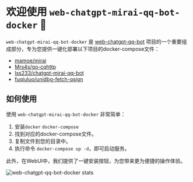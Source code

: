 # 欢迎使用 `web-chatgpt-mirai-qq-bot-docker` 🎉

`web-chatgpt-mirai-qq-bot-docker` 是 [web-chatgpt-qq-bot](https://github.com/zmh-program/web-chatgpt-qq-bot) 项目的一个重要组成部分，专为您提供一键化部署以下项目的docker-compose文件：

- [mamoe/mirai](https://github.com/mamoe/mirai)
- [Mrs4s/go-cqhttp](https://github.com/Mrs4s/go-cqhttp)
- [lss233/chatgpt-mirai-qq-bot](https://github.com/lss233/chatgpt-mirai-qq-bot)
- [fuqiuluo/unidbg-fetch-qsign](https://github.com/fuqiuluo/unidbg-fetch-qsign)

## 如何使用

使用 `web-chatgpt-mirai-qq-bot-docker` 非常简单：

1. 安装`docker` `docker-compose`
2. 找到对应的docker-compose文件。
3. 复制文件到您的目录中。
4. 执行命令 `docker-compose up -d`，即可启动服务。

此外，在WebUI中，我们提供了一键安装按钮，为您带来更为便捷的操作体验。

![web-chatgpt-qq-bot-docker stats](https://stats.deeptrain.net/repo/cloxl/web-chatgp-qq-bot-docker/?theme=light)
